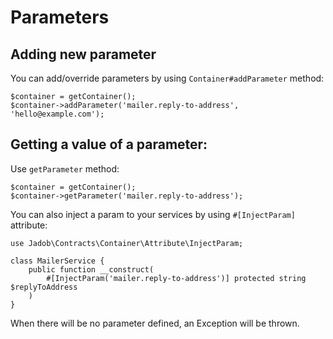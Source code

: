 # Parameters

## Adding new parameter

You can add/override parameters by using `Container#addParameter` method:

````
$container = getContainer();
$container->addParameter('mailer.reply-to-address', 'hello@example.com');
````

## Getting a value of a parameter:

Use `getParameter` method:
````
$container = getContainer();
$container->getParameter('mailer.reply-to-address');
````

You can also inject a param to your services by using `#[InjectParam]` attribute:

````
use Jadob\Contracts\Container\Attribute\InjectParam;

class MailerService {
    public function __construct(
        #[InjectParam('mailer.reply-to-address')] protected string $replyToAddress
    )
}
````

When there will be no parameter defined, an Exception will be thrown.
